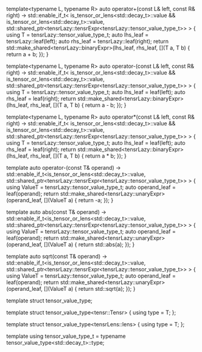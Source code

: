 template<typename L, typename R>
auto operator+(const L& left, const R& right)
    -> std::enable_if_t<
        is_tensor_or_lens<std::decay_t<L>>::value &&
        is_tensor_or_lens<std::decay_t<R>>::value,
        std::shared_ptr<tensrLazy::tensrExpr<tensrLazy::tensor_value_type_t<L>>>
    >
{
    using T = tensrLazy::tensor_value_type_t<L>;
    auto lhs_leaf = tensrLazy::leaf(left);
    auto rhs_leaf = tensrLazy::leaf(right);
    return std::make_shared<tensrLazy::binaryExpr<T>>(lhs_leaf, rhs_leaf, [](T a, T b) { return a + b; });
}

template<typename L, typename R>
auto operator-(const L& left, const R& right)
    -> std::enable_if_t<
        is_tensor_or_lens<std::decay_t<L>>::value &&
        is_tensor_or_lens<std::decay_t<R>>::value,
        std::shared_ptr<tensrLazy::tensrExpr<tensrLazy::tensor_value_type_t<L>>>
    >
{
    using T = tensrLazy::tensor_value_type_t<L>;
    auto lhs_leaf = leaf(left);
    auto rhs_leaf = leaf(right);
    return std::make_shared<tensrLazy::binaryExpr<T>>(lhs_leaf, rhs_leaf, [](T a, T b) { return a - b; });
}

template<typename L, typename R>
auto operator*(const L& left, const R& right)
    -> std::enable_if_t<
        is_tensor_or_lens<std::decay_t<L>>::value &&
        is_tensor_or_lens<std::decay_t<R>>::value,
        std::shared_ptr<tensrLazy::tensrExpr<tensrLazy::tensor_value_type_t<L>>>
    >
{
    using T = tensrLazy::tensor_value_type_t<L>;
    auto lhs_leaf = leaf(left);
    auto rhs_leaf = leaf(right);
    return std::make_shared<tensrLazy::binaryExpr<T>>(lhs_leaf, rhs_leaf, [](T a, T b) { return a * b; });
}

template<typename T>
auto operator-(const T& operand)
    -> std::enable_if_t<is_tensor_or_lens<std::decay_t<T>>::value,
        std::shared_ptr<tensrLazy::tensrExpr<tensrLazy::tensor_value_type_t<T>>>
    >
{
    using ValueT = tensrLazy::tensor_value_type_t<T>;
    auto operand_leaf = leaf(operand);
    return std::make_shared<tensrLazy::unaryExpr<ValueT>>(operand_leaf, [](ValueT a) { return -a; });
}

template<typename T>
auto abs(const T& operand)
    ->  std::enable_if_t<is_tensor_or_lens<std::decay_t<T>>::value,
        std::shared_ptr<tensrLazy::tensrExpr<tensrLazy::tensor_value_type_t<T>>>
    >
{
    using ValueT = tensrLazy::tensor_value_type_t<T>;
    auto operand_leaf = leaf(operand);
    return std::make_shared<tensrLazy::unaryExpr<ValueT>>(operand_leaf, [](ValueT a) { return std::abs(a); });
}

template<typename T>
auto sqrt(const T& operand)
    -> std::enable_if_t<is_tensor_or_lens<std::decay_t<T>>::value,
       std::shared_ptr<tensrLazy::tensrExpr<tensrLazy::tensor_value_type_t<T>>>
       >
{
    using ValueT = tensrLazy::tensor_value_type_t<T>;
    auto operand_leaf = leaf(operand);
    return std::make_shared<tensrLazy::unaryExpr<ValueT>>(operand_leaf, [](ValueT a) { return std::sqrt(a); });
}

template<typename T>
struct tensor_value_type;

template<typename T>
struct tensor_value_type<tensr::Tensr<T>> {
    using type = T;
};

template<typename T>
struct tensor_value_type<tensrLens::lens<T>> {
    using type = T;
};

template<typename T>
using tensor_value_type_t = typename tensor_value_type<std::decay_t<T>>::type;
